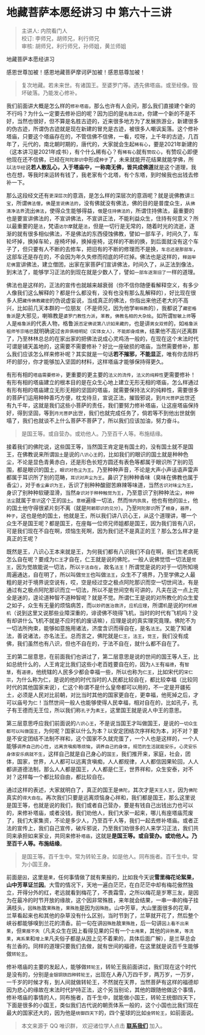 # 地藏菩萨本愿经讲习 中 第六十三讲

> 主讲人: 内院看门人 <br />
> 校订: 李师兄，胡师兄，利行师兄 <br />
> 审核: 胡师兄，利行师兄，孙师姐，黄兰师姐 <br />

地藏菩萨本愿经讲习

感恩世尊加被！感恩地藏菩萨摩诃萨加被！感恩慈尊加被！

> 复次地藏。若未来世。有诸国王。至婆罗门等。遇先佛塔庙。或至经像。毁坏破落。乃能发心修补。

我们前面讲大概是怎么样的`修补塔庙`，那么也许有人会问，那么我们直接建个新的不行吗？为什么一定要去修补旧的呢？因为旧的是`名胜古迹`，你建一个新的不是不好，当然也很好，但不算是名胜古迹的，近来很多地方为了发展旅游业，新建很多的伪古迹，所谓伪古迹就是现在新建的冒充是古迹，被很多人嘲讽奚落。这个修补塔庙，只要这个塔庙存在的，不管信佛不信佛，一看，哎呀，上千年的古迹，几百年了，元代的，南北朝时期的，唐代的，大家就会生起`稀有心`，要是2021年新建的（这本讲习是2021年成书），有个什么稀有心？有`稀有心`就有`赞叹心`，有赞叹心即便他现在还不信佛，已经在`阿陀那识`中形成`种子`了，未来就能开花结果就能学佛，所以`法华经`说**若人散乱心，入于塔庙中，一称南无佛，皆共成佛道**就是这个道理，我也在想，等我时来运转有钱了，我老家有个北塔，有个东塔，到时候我也出钱去修补一下。

那么这段经文还有`更深层次`的意涵，是怎么样的深层次的意涵呢？就是说佛教讲`三宝`，所谓`佛法僧`，`佛`是`宣说佛法的`，没有佛就没有佛法，佛的目的是普度众生，从`佛清净法界`流出`佛法`，使得众生能够得益，`僧`是`住持佛法的`，所谓住持佛法，最重要的也是要宣讲佛法的，不宣讲佛法，不宣讲正法，不能利益众生，住持有何意义？所以最重要的是`法`，梵语`达尔摩`就是`法`，但是一切行是无常的，随着时光的流逝，逐渐的就有很多相似佛法，不是佛法的东西侵蚀佛教，譬如一部车子，时间久了，车轮坏掉，换掉车轮，座椅坏掉，换掉座椅，这样的不断的换，到后面就没有这个车子了，但只要有人不断的去修车，把旧有的不断的修理而不是换，`车总还是那部车`，这部车还是存在的，不会因为年久失修而彻底的坏烂掉。佛法也是这样的，`释迦牟尼佛`宣讲佛法，建立僧团，出家在家菩萨们宣讲佛法，时间久了，从正法到像法，到末法了，能够学习正法的到现在就是少数人了，譬如`一部车逐渐旧了`一样的道理。

佛法也是这样的，正法的宣传也就越来越衰弱（你不信你随便看解释空义，有多少人像我们这么解释的？都是什么都没有，没有也没有那么乱解释的），好比现在很多人把`藏传佛教藏密`的伪说虚妄说，当成真正的佛法，你指出来他还老大的不高兴，比如前几天本群的一位朋友（不是师兄，因为他学`喇嘛教`的），我都说了`藏密格鲁派`是大邪见，喇嘛教是`婆罗门教性力派`，`苯教`，`佛教名相的大杂烩`。如所谓`智敏上师`等人是`格鲁派`的代表人物，格鲁派`否定佛说第八识如来藏的`，也是讲`男女双修`的，如`格鲁派祖师爷宗咯巴`就明确说过`舍弃俱相明妃（实体女人），不能即身成佛`，结果他不高兴还离群了，乃至林林总总的在家出家的把佛法说成心灵鸡汤一般的，在现在这个末法时代可谓是铺天盖地的，这需要不需要修补？好比一座破损的塔庙，当然需要修补，那么我们应该怎么样来修补呢？其实就是一句话**若不摧邪，不能显正**，唯有你去除朽坏的部分，你才能够加入坚固的材料，这样塔庙才能够保持得更久。

有形有相的`塔庙需要修补`，更重要的更主要的`法义的流传`，`法义的纯粹性`更需要修补！有形有相的塔庙建立的根本目的是在众生心地上建立无形无相的塔庙，怎么样通过有形有相的塔庙建立无形无相的坚固的塔庙，就需要保持法义的纯粹性，需要很多的菩萨们运用种种善巧方便，枕戈待旦，宣说正法，摧毁邪说，到`月光菩萨`出世还有九千年，这就是我们这些小菩萨的责任，我们要努力修补塔庙，让这座塔庙保持好，得到坚固，等到`月光菩萨`出世，我们也就完成任务了，倘若等不到他出世就倒塌了，我们也就谈不上什么菩萨不菩萨了，所以我们应该加油，努力奋斗。

> 是国王等。或自营办。或劝他人。乃至百千人等。布施结缘。

接着我们的佛陀说，这些国王等，当然国王肯定是有国土的，没有国土就不是国王，在佛教说来所谓`国土`是说的`八识心王`的，比如我们的眼识的国土就是种种色尘，不论是显色青黄赤白，还是形色长短方圆还有表色等都属于眼识所了别的范围，都是眼识的国土，`眼识对色尘为王`。乃至种种声音，不论是大声小声话语声雷声都属于耳识所了别的范畴，`耳识对声尘为王`。鼻识了别种种香味（臭味在佛教也属于香尘），对于`香尘鼻识为王`，舌识了别种种酸甜苦麻辣等味道，当然`舌识对味尘为王`，身识了别种种软硬湿滑，当然`身识对于种种触觉为王`，乃至意识了别种种法尘，`种种法尘`就属于`意识`这个王的`国土`。`意根`遍缘一切法，然而`恒内执我`，他也有他的`国土`，他的国土他守得很紧片刻不离（就是`阿赖耶识的见分`）。乃至`阿陀那识`所了`根身`，`器界`，`种子`，这也是他的国土，他就是王，所以我们讲八识心王，从这个道理讲，哪一个众生不是国王呢？都是国王，在座每一位师兄师姐都是国王，因为我们皆有八识，可是我们现在不自在啊，烦恼生死啊，因为我们还不是真正的王？那么怎么样才是真正的王呢？

既然是王，八识心王本来就是王，为何我们都有八识我们不自在啊，我们生老病死怎么自在呢？要成为`仁王`才自在，仁王就是说的佛陀，一般人说佛觉悟一切法是`觉王`，因为觉故能说一切法，所以`于法自在`，故名`法王`！所谓觉是说的对于一切所知境周遍通达，自在明了，所以叫做`觉王`也叫做`法王`，众生不了境界，乃至学佛之人最粗的是对于境界说空说有，哎，空是经过空之极点阿陀那识而空一切世间法，有是通过有之极点阿陀那识而立一切法，所以不是世间空有可讲的，凡夫在这一点上完全是迷的，遑论道种智不道种智呢？就是不觉。所谓仁王是说的对所教化的众生爱之如子，众生有无量的烦恼病苦，而`以妙药医治救济`，`应机应理`，所谓`机`是说的`时机根机`（说到这里又说那些业障深重的，诽谤佛不晓得飞机，当时的时代有飞机吗？没有却讲什么飞机不就是不应时机的废话嘛），应理是说的真实理究竟理。佛陀不为一切法所拘束，能够如意施用诸法，济度含识而得自在，是名`法王`。又能了知诸法，善说诸法，亦名法王。总而言之，佛陀就是`仁王`，`法王`，`觉王`，我们没有成佛，我们虽然也有八识，但也不自在的，于法不自在，就什么都不自在了。

王的第二层意思，在前面我们也讲过了，第二层意思是说的世间的国王等人王，比如总统什么的，人王肯定比我们这些小老百姓要自在的，因为`人王`有`福德`，有`智慧`，有`道德`，他统辖的人民多少都会幸福一些，所以也称为`仁王`，比如宋代的`宋仁宗`，为什么称为仁，是说的他的时代当时的人民都比较自在，都比较幸福（比较同时代的其他国家来说），仁这个称谓不是什么皇帝都可以用的，不一定是开疆拓土，必须是人民对比前朝，对比当时其他的国家更自在，更幸福，他死掉之后，才可以庙号为`仁`！当然世间一般人也能够使得人民幸福，相对自在的，比如孔子，孔子有王德而无王位，所以我们称`孔子`为`素王`，这里国王就是说人中王的意思。

第三层意思呼应我们前面说的`八识心王`，不是说当国王才叫做国王，是说的`一切众生都可以叫做国王`，为何呢？国家以什么为本？以安定团结次序祥和为本，对不对？要是不安定团结不法制不祥和，这个国家不久就完蛋了，一个人也是这样的，一个人能够`调养自己的心性`，`远离贪嗔痴等烦恼`，`调养自己的身体`，`规范的生活就能安乐`，`心灵安乐身体安乐病就不生`，这样自己就是自己身心的`国王`，我们推开来，家庭，社会，团体，国家，世界，人人都可以远离贪嗔痴，人人都规律，人人都信因果轮回，人人都讲道德法制，那么人人都是国王，人人都是仁王，世界祥和，众生安泰，对不对？这样每一个都比较自由，都比较自在。

通过这样的表述，大家就明白了，真正的国王是`佛陀`，其次才是`天王人王`，因为`佛陀`真实的`得大自在`。再次我们只要是远离烦恼身心祥和，我们都是国王，那么这里说是国王等，也就是说的我们，我们或者自己营办，要是有钱自己出钱出力也可以的，来修补塔庙，或者没钱，我们劝他人，我们大家一起来，哪儿有座塔庙荒废了，我们大家集资，不论是多少人，乃至百千人等，我们一起去修补塔庙。或者正法的宣传上，我们自己宣传，破斥邪说，乃至我们劝很多的人来学习正法，我们共同来承担如来家业，共同来修补`塔庙`，这就是**是国王等。或自营办。或劝他人。乃至百千人等。布施结缘**。

> 是国王等。百千生中。常为转轮王身。如是他人。同布施者。百千生中。常为小国王身。

前面是`因`，这里是`果`，任何事情做了就有果报的，比如我今天说**雪里梅花论絮果，山中芳草证兰因**。大雪的情况下，天地一遍白茫茫，在白茫茫中却有梅花傲然独立，开得分外的红，老远就看到梅花了，不畏霜雪，之所以梅花是岁寒三友，是因为在最冷的时节开放的缘故，这个因非常殊胜，来年就会结果，一串一串的梅子挂满枝头，`因殊胜`故`果殊胜`，`果殊胜`是因为`因殊胜`。山中芳草，大山里面很多的花草，兰草看起来也和其他的杂草没有什么区别，当时节到了，兰草就开花了，然后整个峡谷都能够嗅到兰花的清香。前一句在讲`因殊胜`故`果殊胜`，后一句讲`因上看不出来果`，但`果报不失`（凡夫众生在因上看得见果的只有一个`士用果`，其他的`异熟果`，`等流果`，`离系果`和`增上果`凡夫俗子都是从因上见不着果的，具体后面广解），是兰草总会有兰香的。同样的道理只要我们去做，就有世间的福德，在这里就是说百千生能够做`转轮王`。

修补塔庙的主要的发起人，能够做`转轮王`，转轮王我前面讲过，我们现在这个时代是没有的，分别是`金银铜铁四种转轮王`，出现在人寿八万四千岁，两万岁，一万岁，一千岁的时候才有，到人间就做转轮王，不然就在天界，当然菩萨有这样的福德却因为悲心的缘故在末法时代护持正法，这个另当别论，其他的跟随他做这个事情，修补塔庙的事情的人，同布施者，百千生中，就能做小国王，转轮王统御四天下，下面是很多的小国王，类似我们古代说的朝贡体系一般的，这个小国也比我们现在最大的国家还大的，因为他是`统御四天下`的，四个星球的比如`金转轮王`，如前面说。

> 本文来源于 QQ 唯识群， 欢迎诸位学人点击 **[联系我们](https://mp.weixin.qq.com/s/lZCfWjmLjgNR165Tx4_bCQ)** 加入。
